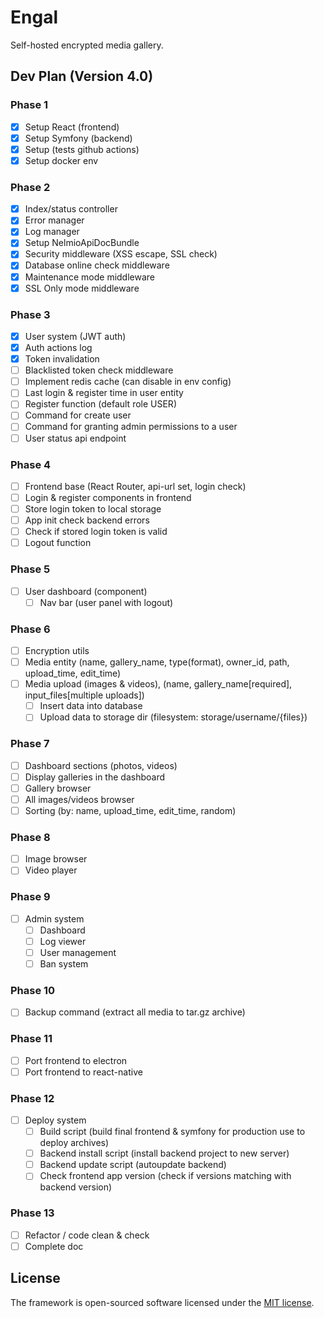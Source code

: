 # Engal
Self-hosted encrypted media gallery.

## Dev Plan (Version 4.0)
### Phase 1
- [X] Setup React (frontend)
- [X] Setup Symfony (backend)
- [X] Setup (tests github actions)
- [X] Setup docker env
### Phase 2
- [X] Index/status controller
- [X] Error manager
- [X] Log manager
- [X] Setup NelmioApiDocBundle 
- [X] Security middleware (XSS escape, SSL check)
- [X] Database online check middleware
- [X] Maintenance mode middleware
- [X] SSL Only mode middleware
### Phase 3
- [X] User system (JWT auth)
- [X] Auth actions log
- [X] Token invalidation
- [ ] Blacklisted token check middleware
- [ ] Implement redis cache (can disable in env config)
- [ ] Last login & register time in user entity
- [ ] Register function (default role USER)
- [ ] Command for create user
- [ ] Command for granting admin permissions to a user
- [ ] User status api endpoint
### Phase 4
- [ ] Frontend base (React Router, api-url set, login check)
- [ ] Login & register components in frontend
- [ ] Store login token to local storage
- [ ] App init check backend errors
- [ ] Check if stored login token is valid
- [ ] Logout function
### Phase 5
- [ ] User dashboard (component)
    - [ ] Nav bar (user panel with logout)
### Phase 6
- [ ] Encryption utils
- [ ] Media entity (name, gallery_name, type(format), owner_id, path, upload_time, edit_time)
- [ ] Media upload (images & videos), (name, gallery_name[required], input_files[multiple uploads])
    - [ ] Insert data into database
    - [ ] Upload data to storage dir (filesystem: storage/username/{files})
### Phase 7
- [ ] Dashboard sections (photos, videos)
- [ ] Display galleries in the dashboard
- [ ] Gallery browser
- [ ] All images/videos browser
- [ ] Sorting (by: name, upload_time, edit_time, random)
### Phase 8
- [ ] Image browser
- [ ] Video player
### Phase 9
- [ ] Admin system
    - [ ] Dashboard
    - [ ] Log viewer
    - [ ] User management
    - [ ] Ban system
### Phase 10
- [ ] Backup command (extract all media to tar.gz archive)
### Phase 11
- [ ] Port frontend to electron
- [ ] Port frontend to react-native
### Phase 12
- [ ] Deploy system
    - [ ] Build script (build final frontend & symfony for production use to deploy archives)
    - [ ] Backend install script (install backend project to new server)
    - [ ] Backend update script (autoupdate backend)
    - [ ] Check frontend app version (check if versions matching with backend version)
### Phase 13
- [ ] Refactor / code clean & check
- [ ] Complete doc

## License
The framework is open-sourced software licensed under the [MIT license](https://opensource.org/licenses/MIT).
